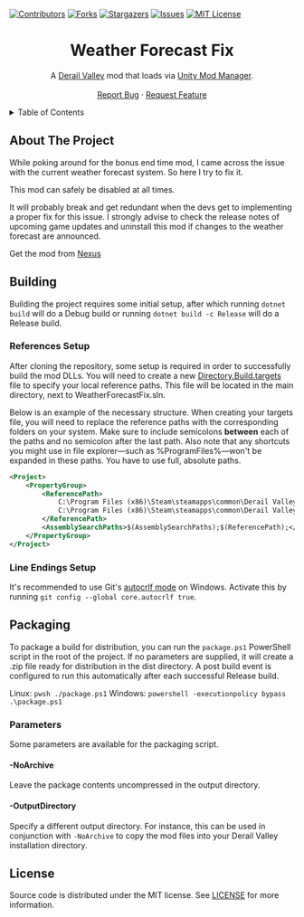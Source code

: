 [![Contributors][contributors-shield]][contributors-url]
[![Forks][forks-shield]][forks-url]
[![Stargazers][stars-shield]][stars-url]
[![Issues][issues-shield]][issues-url]
[![MIT License][license-shield]][license-url]




<!-- PROJECT TITLE -->
<div align="center">
	<h1>Weather Forecast Fix</h1>
	<p>
		A <a href="http://www.derailvalley.com/">Derail Valley</a> mod that loads via <a href="https://www.nexusmods.com/site/mods/21">Unity Mod Manager</a>.
		<br />
		<br />
		<a href="https://github.com/heizpilz/dv-weather-forecast-fix/issues">Report Bug</a>
		·
		<a href="https://github.com/heizpilz/dv-weather-forecast-fix/issues">Request Feature</a>
	</p>
</div>




<!-- TABLE OF CONTENTS -->
<details>
	<summary>Table of Contents</summary>
	<ol>
		<li><a href="#about-the-project">About The Project</a></li>
		<li><a href="#building">Building</a></li>
		<li><a href="#packaging">Packaging</a></li>
		<li><a href="#license">License</a></li>
	</ol>
</details>




<!-- ABOUT THE PROJECT -->

## About The Project

While poking around for the bonus end time mod, I came across the issue with the current weather forecast system. So here I try to fix it.

This mod can safely be disabled at all times.

It will probably break and get redundant when the devs get to implementing a proper fix for this issue. I strongly advise to check the release notes of upcoming game updates and uninstall this mod if changes to the weather forecast are announced.

Get the mod from <a href="https://www.nexusmods.com/derailvalley/mods/800">Nexus</a>



<!-- BUILDING -->

## Building

Building the project requires some initial setup, after which running `dotnet build` will do a Debug build or running `dotnet build -c Release` will do a Release build.

### References Setup

After cloning the repository, some setup is required in order to successfully build the mod DLLs. You will need to create a new [Directory.Build.targets][references-url] file to specify your local reference paths. This file will be located in the main directory, next to WeatherForecastFix.sln.

Below is an example of the necessary structure. When creating your targets file, you will need to replace the reference paths with the corresponding folders on your system. Make sure to include semicolons **between** each of the paths and no semicolon after the last path. Also note that any shortcuts you might use in file explorer—such as %ProgramFiles%—won't be expanded in these paths. You have to use full, absolute paths.
```xml
<Project>
	<PropertyGroup>
		<ReferencePath>
			C:\Program Files (x86)\Steam\steamapps\common\Derail Valley\DerailValley_Data\Managed\;
			C:\Program Files (x86)\Steam\steamapps\common\Derail Valley\DerailValley_Data\Managed\UnityModManager\
		</ReferencePath>
		<AssemblySearchPaths>$(AssemblySearchPaths);$(ReferencePath);</AssemblySearchPaths>
	</PropertyGroup>
</Project>
```

### Line Endings Setup

It's recommended to use Git's [autocrlf mode][autocrlf-url] on Windows. Activate this by running `git config --global core.autocrlf true`.




<!-- PACKAGING -->

## Packaging

To package a build for distribution, you can run the `package.ps1` PowerShell script in the root of the project. If no parameters are supplied, it will create a .zip file ready for distribution in the dist directory. A post build event is configured to run this automatically after each successful Release build.

Linux: `pwsh ./package.ps1`
Windows: `powershell -executionpolicy bypass .\package.ps1`


### Parameters

Some parameters are available for the packaging script.

#### -NoArchive

Leave the package contents uncompressed in the output directory.

#### -OutputDirectory

Specify a different output directory.
For instance, this can be used in conjunction with `-NoArchive` to copy the mod files into your Derail Valley installation directory.




<!-- LICENSE -->

## License

Source code is distributed under the MIT license.
See [LICENSE][license-url] for more information.




<!-- MARKDOWN LINKS & IMAGES -->
<!-- https://www.markdownguide.org/basic-syntax/#reference-style-links -->

[contributors-shield]: https://img.shields.io/github/contributors/heizpilz/dv-weather-forecast-fix.svg?style=for-the-badge
[contributors-url]: https://github.com/heizpilz/dv-weather-forecast-fix/graphs/contributors
[forks-shield]: https://img.shields.io/github/forks/heizpilz/dv-weather-forecast-fix.svg?style=for-the-badge
[forks-url]: https://github.com/heizpilz/dv-weather-forecast-fix/network/members
[stars-shield]: https://img.shields.io/github/stars/heizpilz/dv-weather-forecast-fix.svg?style=for-the-badge
[stars-url]: https://github.com/heizpilz/dv-weather-forecast-fix/stargazers
[issues-shield]: https://img.shields.io/github/issues/heizpilz/dv-weather-forecast-fix.svg?style=for-the-badge
[issues-url]: https://github.com/heizpilz/dv-weather-forecast-fix/issues
[license-shield]: https://img.shields.io/github/license/heizpilz/dv-weather-forecast-fix.svg?style=for-the-badge
[license-url]: https://github.com/heizpilz/dv-weather-forecast-fix/blob/main/LICENSE
[references-url]: https://learn.microsoft.com/en-us/visualstudio/msbuild/customize-your-build?view=vs-2022
[autocrlf-url]: https://www.git-scm.com/book/en/v2/Customizing-Git-Git-Configuration#_formatting_and_whitespace

